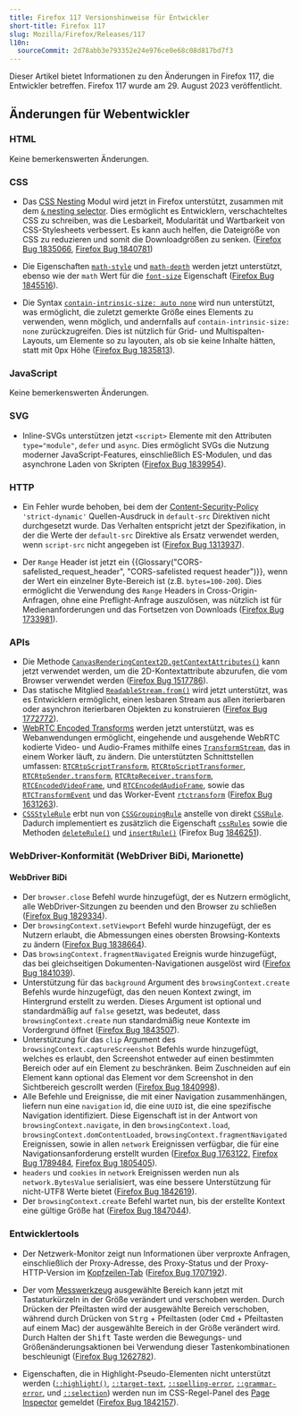 ```yaml
---
title: Firefox 117 Versionshinweise für Entwickler
short-title: Firefox 117
slug: Mozilla/Firefox/Releases/117
l10n:
  sourceCommit: 2d78abb3e793352e24e976ce0e68c08d817bd7f3
---
```


Dieser Artikel bietet Informationen zu den Änderungen in Firefox 117, die Entwickler betreffen. Firefox 117 wurde am 29. August 2023 veröffentlicht.

## Änderungen für Webentwickler

### HTML

Keine bemerkenswerten Änderungen.

### CSS

- Das [CSS Nesting](/de/docs/Web/CSS/CSS_nesting) Modul wird jetzt in Firefox unterstützt, zusammen mit dem [`&` nesting selector](/de/docs/Web/CSS/Nesting_selector). Dies ermöglicht es Entwicklern, verschachteltes CSS zu schreiben, was die Lesbarkeit, Modularität und Wartbarkeit von CSS-Stylesheets verbessert. Es kann auch helfen, die Dateigröße von CSS zu reduzieren und somit die Downloadgrößen zu senken. ([Firefox Bug 1835066](https://bugzil.la/1835066), [Firefox Bug 1840781](https://bugzil.la/1840781))

- Die Eigenschaften [`math-style`](/de/docs/Web/CSS/Reference/Properties/math-style) und [`math-depth`](/de/docs/Web/CSS/Reference/Properties/math-depth) werden jetzt unterstützt, ebenso wie der `math` Wert für die [`font-size`](/de/docs/Web/CSS/Reference/Properties/font-size#values) Eigenschaft ([Firefox Bug 1845516](https://bugzil.la/1845516)).

- Die Syntax [`contain-intrinsic-size: auto none`](/de/docs/Web/CSS/Reference/Properties/contain-intrinsic-size) wird nun unterstützt, was ermöglicht, die zuletzt gemerkte Größe eines Elements zu verwenden, wenn möglich, und andernfalls auf `contain-intrinsic-size: none` zurückzugreifen.
  Dies ist nützlich für Grid- und Multispalten-Layouts, um Elemente so zu layouten, als ob sie keine Inhalte hätten, statt mit 0px Höhe ([Firefox Bug 1835813](https://bugzil.la/1835813)).

### JavaScript

Keine bemerkenswerten Änderungen.

### SVG

- Inline-SVGs unterstützen jetzt `<script>` Elemente mit den Attributen `type="module"`, `defer` und `async`.
  Dies ermöglicht SVGs die Nutzung moderner JavaScript-Features, einschließlich ES-Modulen, und das asynchrone Laden von Skripten ([Firefox Bug 1839954](https://bugzil.la/1839954)).

### HTTP

- Ein Fehler wurde behoben, bei dem der [Content-Security-Policy](/de/docs/Web/HTTP/Guides/CSP) `'strict-dynamic'` Quellen-Ausdruck in `default-src` Direktiven nicht durchgesetzt wurde.
  Das Verhalten entspricht jetzt der Spezifikation, in der die Werte der `default-src` Direktive als Ersatz verwendet werden, wenn `script-src` nicht angegeben ist ([Firefox Bug 1313937](https://bugzil.la/1313937)).

- Der `Range` Header ist jetzt ein {{Glossary("CORS-safelisted_request_header", "CORS-safelisted request header")}}, wenn der Wert ein einzelner Byte-Bereich ist (z.B. `bytes=100-200`).
  Dies ermöglicht die Verwendung des `Range` Headers in Cross-Origin-Anfragen, ohne eine Preflight-Anfrage auszulösen, was nützlich ist für Medienanforderungen und das Fortsetzen von Downloads ([Firefox Bug 1733981](https://bugzil.la/1733981)).

### APIs

- Die Methode [`CanvasRenderingContext2D.getContextAttributes()`](/de/docs/Web/API/CanvasRenderingContext2D/getContextAttributes) kann jetzt verwendet werden, um die 2D-Kontextattribute abzurufen, die vom Browser verwendet werden ([Firefox Bug 1517786](https://bugzil.la/1517786)).
- Das statische Mitglied [`ReadableStream.from()`](/de/docs/Web/API/ReadableStream/from_static) wird jetzt unterstützt, was es Entwicklern ermöglicht, einen lesbaren Stream aus allen iterierbaren oder asynchron iterierbaren Objekten zu konstruieren ([Firefox Bug 1772772](https://bugzil.la/1772772)).
- [WebRTC Encoded Transforms](/de/docs/Web/API/WebRTC_API/Using_Encoded_Transforms) werden jetzt unterstützt, was es Webanwendungen ermöglicht, eingehende und ausgehende WebRTC kodierte Video- und Audio-Frames mithilfe eines [`TransformStream`](/de/docs/Web/API/TransformStream), das in einem Worker läuft, zu ändern.
  Die unterstützten Schnittstellen umfassen: [`RTCRtpScriptTransform`](/de/docs/Web/API/RTCRtpScriptTransform), [`RTCRtpScriptTransformer`](/de/docs/Web/API/RTCRtpScriptTransformer), [`RTCRtpSender.transform`](/de/docs/Web/API/RTCRtpSender/transform), [`RTCRtpReceiver.transform`](/de/docs/Web/API/RTCRtpReceiver/transform), [`RTCEncodedVideoFrame`](/de/docs/Web/API/RTCEncodedVideoFrame), und [`RTCEncodedAudioFrame`](/de/docs/Web/API/RTCEncodedAudioFrame), sowie das [`RTCTransformEvent`](/de/docs/Web/API/RTCTransformEvent) und das Worker-Event [`rtctransform`](/de/docs/Web/API/DedicatedWorkerGlobalScope/rtctransform_event) ([Firefox Bug 1631263](https://bugzil.la/1631263)).
- [`CSSStyleRule`](/de/docs/Web/API/CSSStyleRule) erbt nun von [`CSSGroupingRule`](/de/docs/Web/API/CSSGroupingRule) anstelle von direkt [`CSSRule`](/de/docs/Web/API/CSSRule). Dadurch implementiert es zusätzlich die Eigenschaft [`cssRules`](/de/docs/Web/API/CSSGroupingRule/cssRules) sowie die Methoden [`deleteRule()`](/de/docs/Web/API/CSSGroupingRule/cssRules) und [`insertRule()`](/de/docs/Web/API/CSSGroupingRule/insertRule) (Firefox Bug [1846251](https://bugzil.la/1846251)).

### WebDriver-Konformität (WebDriver BiDi, Marionette)

#### WebDriver BiDi

- Der `browser.close` Befehl wurde hinzugefügt, der es Nutzern ermöglicht, alle WebDriver-Sitzungen zu beenden und den Browser zu schließen ([Firefox Bug 1829334](https://bugzil.la/1829334)).
- Der `browsingContext.setViewport` Befehl wurde hinzugefügt, der es Nutzern erlaubt, die Abmessungen eines obersten Browsing-Kontexts zu ändern ([Firefox Bug 1838664](https://bugzil.la/1838664)).
- Das `browsingContext.fragmentNavigated` Ereignis wurde hinzugefügt, das bei gleichseitigen Dokumenten-Navigationen ausgelöst wird ([Firefox Bug 1841039](https://bugzil.la/1841039)).
- Unterstützung für das `background` Argument des `browsingContext.create` Befehls wurde hinzugefügt, das den neuen Kontext zwingt, im Hintergrund erstellt zu werden. Dieses Argument ist optional und standardmäßig auf `false` gesetzt, was bedeutet, dass `browsingContext.create` nun standardmäßig neue Kontexte im Vordergrund öffnet ([Firefox Bug 1843507](https://bugzil.la/1843507)).
- Unterstützung für das `clip` Argument des `browsingContext.captureScreenshot` Befehls wurde hinzugefügt, welches es erlaubt, den Screenshot entweder auf einen bestimmten Bereich oder auf ein Element zu beschränken. Beim Zuschneiden auf ein Element kann optional das Element vor dem Screenshot in den Sichtbereich gescrollt werden ([Firefox Bug 1840998](https://bugzil.la/1840998)).
- Alle Befehle und Ereignisse, die mit einer Navigation zusammenhängen, liefern nun eine `navigation` id, die eine `UUID` ist, die eine spezifische Navigation identifiziert. Diese Eigenschaft ist in der Antwort von `browsingContext.navigate`, in den `browsingContext.load`, `browsingContext.domContentLoaded`, `browsingContext.fragmentNavigated` Ereignissen, sowie in allen `network` Ereignissen verfügbar, die für eine Navigationsanforderung erstellt wurden ([Firefox Bug 1763122](https://bugzil.la/1763122), [Firefox Bug 1789484](https://bugzil.la/1789484), [Firefox Bug 1805405](https://bugzil.la/1805405)).
- `headers` und `cookies` in `network` Ereignissen werden nun als `network.BytesValue` serialisiert, was eine bessere Unterstützung für nicht-UTF8 Werte bietet ([Firefox Bug 1842619](https://bugzil.la/1842619)).
- Der `browsingContext.create` Befehl wartet nun, bis der erstellte Kontext eine gültige Größe hat ([Firefox Bug 1847044](https://bugzil.la/1847044)).

### Entwicklertools

- Der Netzwerk-Monitor zeigt nun Informationen über verproxte Anfragen, einschließlich der Proxy-Adresse, des Proxy-Status und der Proxy-HTTP-Version im [Kopfzeilen-Tab](https://firefox-source-docs.mozilla.org/devtools-user/network_monitor/request_details/index.html) ([Firefox Bug 1707192](https://bugzil.la/1707192)).

- Der vom [Messwerkzeug](https://firefox-source-docs.mozilla.org/devtools-user/measure_a_portion_of_the_page/index.html) ausgewählte Bereich kann jetzt mit Tastaturkürzeln in der Größe verändert und verschoben werden.
  Durch Drücken der Pfeiltasten wird der ausgewählte Bereich verschoben, während durch Drücken von <kbd>Strg</kbd> + Pfeiltasten (oder <kbd>Cmd</kbd> + Pfeiltasten auf einem Mac) der ausgewählte Bereich in der Größe verändert wird.
  Durch Halten der <kbd>Shift</kbd> Taste werden die Bewegungs- und Größenänderungsaktionen bei Verwendung dieser Tastenkombinationen beschleunigt ([Firefox Bug 1262782](https://bugzil.la/1262782)).

- Eigenschaften, die in Highlight-Pseudo-Elementen nicht unterstützt werden ([`::highlight()`](/de/docs/Web/CSS/::highlight), [`::target-text`](/de/docs/Web/CSS/::target-text), [`::spelling-error`](/de/docs/Web/CSS/::spelling-error), [`::grammar-error`](/de/docs/Web/CSS/::grammar-error), und [`::selection`](/de/docs/Web/CSS/::selection)) werden nun im CSS-Regel-Panel des [Page Inspector](https://firefox-source-docs.mozilla.org/devtools-user/#page-inspector) gemeldet ([Firefox Bug 1842157](https://bugzil.la/1842157)).
